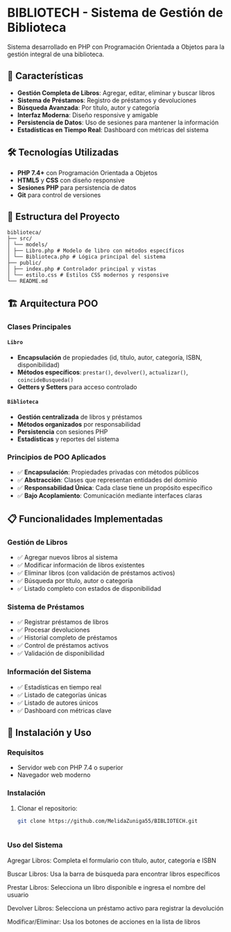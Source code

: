 # BIBLIOTECH - Sistema de Gestión de Biblioteca

Sistema desarrollado en PHP con Programación Orientada a Objetos para la gestión integral de una biblioteca.

## 🚀 Características

- **Gestión Completa de Libros**: Agregar, editar, eliminar y buscar libros
- **Sistema de Préstamos**: Registro de préstamos y devoluciones
- **Búsqueda Avanzada**: Por título, autor y categoría
- **Interfaz Moderna**: Diseño responsive y amigable
- **Persistencia de Datos**: Uso de sesiones para mantener la información
- **Estadísticas en Tiempo Real**: Dashboard con métricas del sistema

## 🛠️ Tecnologías Utilizadas

- **PHP 7.4+** con Programación Orientada a Objetos
- **HTML5** y **CSS** con diseño responsive
- **Sesiones PHP** para persistencia de datos
- **Git** para control de versiones

## 📁 Estructura del Proyecto
```
biblioteca/
├── src/
│ └── models/
│ ├── Libro.php # Modelo de libro con métodos específicos
│ └── Biblioteca.php # Lógica principal del sistema
├── public/
│ ├── index.php # Controlador principal y vistas
│ └── estilo.css # Estilos CSS modernos y responsive
└── README.md
```

## 🏗️ Arquitectura POO

### Clases Principales

#### `Libro`
- **Encapsulación** de propiedades (id, título, autor, categoría, ISBN, disponibilidad)
- **Métodos específicos**: `prestar()`, `devolver()`, `actualizar()`, `coincideBusqueda()`
- **Getters y Setters** para acceso controlado

#### `Biblioteca` 
- **Gestión centralizada** de libros y préstamos
- **Métodos organizados** por responsabilidad
- **Persistencia** con sesiones PHP
- **Estadísticas** y reportes del sistema

### Principios de POO Aplicados

- ✅ **Encapsulación**: Propiedades privadas con métodos públicos
- ✅ **Abstracción**: Clases que representan entidades del dominio
- ✅ **Responsabilidad Única**: Cada clase tiene un propósito específico
- ✅ **Bajo Acoplamiento**: Comunicación mediante interfaces claras

## 📋 Funcionalidades Implementadas

### Gestión de Libros
- ✅ Agregar nuevos libros al sistema
- ✅ Modificar información de libros existentes
- ✅ Eliminar libros (con validación de préstamos activos)
- ✅ Búsqueda por título, autor o categoría
- ✅ Listado completo con estados de disponibilidad

### Sistema de Préstamos
- ✅ Registrar préstamos de libros
- ✅ Procesar devoluciones
- ✅ Historial completo de préstamos
- ✅ Control de préstamos activos
- ✅ Validación de disponibilidad

### Información del Sistema
- ✅ Estadísticas en tiempo real
- ✅ Listado de categorías únicas
- ✅ Listado de autores únicos
- ✅ Dashboard con métricas clave

## 🚀 Instalación y Uso

### Requisitos
- Servidor web con PHP 7.4 o superior
- Navegador web moderno

### Instalación
1. Clonar el repositorio:
   ```bash
   git clone https://github.com/MelidaZuniga55/BIBLIOTECH.git
  
### Uso del Sistema
Agregar Libros: Completa el formulario con título, autor, categoría e ISBN

Buscar Libros: Usa la barra de búsqueda para encontrar libros específicos

Prestar Libros: Selecciona un libro disponible e ingresa el nombre del usuario

Devolver Libros: Selecciona un préstamo activo para registrar la devolución

Modificar/Eliminar: Usa los botones de acciones en la lista de libros
